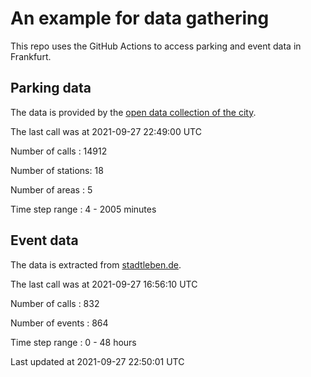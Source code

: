 # An example for data gathering

This repo uses the GitHub Actions to access parking and event data in Frankfurt.

## Parking data
The data is provided by the [open data collection of the city](https://www.offenedaten.frankfurt.de/).

The last call was at 2021-09-27 22:49:00 UTC

Number of calls   : 14912

Number of stations:    18

Number of areas   :     5

Time step range   :     4 -  2005 minutes


## Event data
The data is extracted from [stadtleben.de](https://stadtleben.de/frankfurt/).

The last call was at 2021-09-27 16:56:10 UTC

Number of calls   : 832

Number of events  : 864

Time step range   :   0 -  48 hours


Last updated at 2021-09-27 22:50:01 UTC
